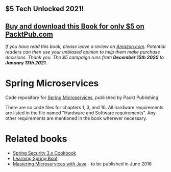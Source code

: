 ## $5 Tech Unlocked 2021!
[Buy and download this Book for only $5 on PacktPub.com](https://www.packtpub.com/product/spring-microservices/9781786466686)
-----
*If you have read this book, please leave a review on [Amazon.com](https://www.amazon.com/gp/product/1786466686).     Potential readers can then use your unbiased opinion to help them make purchase decisions. Thank you. The $5 campaign         runs from __December 15th 2020__ to __January 13th 2021.__*

# Spring Microservices
Code repository for [Spring Microservices](https://www.packtpub.com/application-development/spring-microservices?utm_source=github&utm_medium=repository&utm_campaign=9781786466686), published by Packt Publishing

There are no code files for chapters 1, 3, and 10. All hardware requirements are listed in the file named "Hardware and Software requirements". Any other requirements are mentioned in the book wherever necessary.

# Related books
* [Spring Security 3.x Cookbook](https://www.packtpub.com/application-development/spring-security-3x-cookbook?utm_source=github&utm_medium=related&utm_campaign=9781782167525)
* [Learning Spring Boot](https://www.packtpub.com/application-development/learning-spring-boot?utm_source=github&utm_medium=related&utm_campaign=9781784393021)
* [Mastering Microservices with Java](https://www.packtpub.com/application-development/mastering-microservices-java?utm_source=github&utm_medium=related&utm_campaign=9781785285172) - to be published in June 2016


